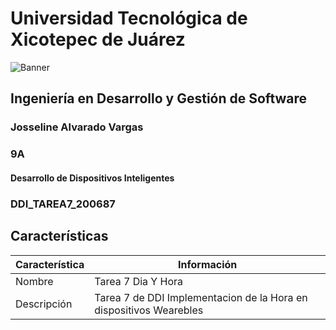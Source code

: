 # Universidad Tecnológica de Xicotepec de Juárez

![Banner](https://i.postimg.cc/28Zg3QFz/Banner-de-Twitch-Nubes-Gamer-Chica-Morado.png)

## Ingeniería en Desarrollo y Gestión de Software
### Josseline Alvarado Vargas
### 9A
#### Desarrollo de Dispositivos Inteligentes
### DDI_TAREA7_200687

## Características
| Característica         | Información                                                              |
|------------------------|--------------------------------------------------------------------------|
| Nombre                 | Tarea 7 Dia Y Hora                                        |
| Descripción            | Tarea 7 de DDI Implementacion de la Hora en dispositivos Wearebles |
